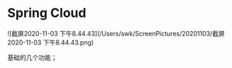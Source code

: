 # Spring Cloud



![截屏2020-11-03 下午8.44.43](/Users/swk/ScreenPictures/20201103/截屏2020-11-03 下午8.44.43.png)

基础的几个功能；

